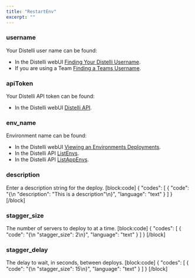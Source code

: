 ```yaml
---
title: "RestartEnv"
excerpt: ""
---
```

### username

Your Distelli user name can be found:
* In the Distelli webUI [Finding Your Distelli Username](doc:finding-your-distelli-username).
* If you are using a Team [Finding a Teams Username](doc:finding-a-teams-distelli-username).

### apiToken

Your Distelli API token can be found:
* In the Distelli webUI [Distelli API](doc:distelli-api).

### env_name

Environment name can be found:
* In the Distelli webUI [Viewing an Environments Deployments](doc:viewing-an-environments-deployments).
* In the Distelli API [ListEnvs](doc:listenvs).
* In the Distelli API [ListAppEnvs](doc:listappenvs).

### description

Enter a description string for the deploy.
[block:code]
{
  "codes": [
    {
      "code": "{\n    \"description\": \"This is a description\"\n}",
      "language": "text"
    }
  ]
}
[/block]
### stagger_size

The number of servers to deploy to at a time.
[block:code]
{
  "codes": [
    {
      "code": "{\n    \"stagger_size\": 2\n}",
      "language": "text"
    }
  ]
}
[/block]
### stagger_delay

The delay to wait, in seconds, between deploys.
[block:code]
{
  "codes": [
    {
      "code": "{\n    \"stagger_size\": 15\n}",
      "language": "text"
    }
  ]
}
[/block]